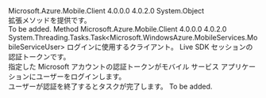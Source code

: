 <Type Name="MobileServiceClientExtensions" FullName="Microsoft.WindowsAzure.MobileServices.MobileServiceClientExtensions">
  <TypeSignature Language="C#" Value="public static class MobileServiceClientExtensions" />
  <TypeSignature Language="ILAsm" Value=".class public auto ansi abstract sealed beforefieldinit MobileServiceClientExtensions extends System.Object" />
  <TypeSignature Language="DocId" Value="T:Microsoft.WindowsAzure.MobileServices.MobileServiceClientExtensions" />
  <TypeSignature Language="VB.NET" Value="Public Module MobileServiceClientExtensions" />
  <TypeSignature Language="F#" Value="type MobileServiceClientExtensions = class" />
  <AssemblyInfo>
    <AssemblyName>Microsoft.Azure.Mobile.Client</AssemblyName>
    <AssemblyVersion>4.0.0.0</AssemblyVersion>
    <AssemblyVersion>4.0.2.0</AssemblyVersion>
  </AssemblyInfo>
  <Base>
    <BaseTypeName>System.Object</BaseTypeName>
  </Base>
  <Interfaces />
  <Docs>
    <summary>
             拡張メソッドを提供<see cref="T:Microsoft.WindowsAzure.MobileServices.MobileServiceClient" />です。
            </summary>
    <remarks>To be added.</remarks>
  </Docs>
  <Members>
    <Member MemberName="LoginWithMicrosoftAccountAsync">
      <MemberSignature Language="C#" Value="public static System.Threading.Tasks.Task&lt;Microsoft.WindowsAzure.MobileServices.MobileServiceUser&gt; LoginWithMicrosoftAccountAsync (this Microsoft.WindowsAzure.MobileServices.MobileServiceClient thisClient, string authenticationToken);" />
      <MemberSignature Language="ILAsm" Value=".method public static hidebysig class System.Threading.Tasks.Task`1&lt;class Microsoft.WindowsAzure.MobileServices.MobileServiceUser&gt; LoginWithMicrosoftAccountAsync(class Microsoft.WindowsAzure.MobileServices.MobileServiceClient thisClient, string authenticationToken) cil managed" />
      <MemberSignature Language="DocId" Value="M:Microsoft.WindowsAzure.MobileServices.MobileServiceClientExtensions.LoginWithMicrosoftAccountAsync(Microsoft.WindowsAzure.MobileServices.MobileServiceClient,System.String)" />
      <MemberSignature Language="VB.NET" Value="&lt;Extension()&gt;&#xA;Public Function LoginWithMicrosoftAccountAsync (thisClient As MobileServiceClient, authenticationToken As String) As Task(Of MobileServiceUser)" />
      <MemberSignature Language="F#" Value="static member LoginWithMicrosoftAccountAsync : Microsoft.WindowsAzure.MobileServices.MobileServiceClient * string -&gt; System.Threading.Tasks.Task&lt;Microsoft.WindowsAzure.MobileServices.MobileServiceUser&gt;" Usage="Microsoft.WindowsAzure.MobileServices.MobileServiceClientExtensions.LoginWithMicrosoftAccountAsync (thisClient, authenticationToken)" />
      <MemberType>Method</MemberType>
      <AssemblyInfo>
        <AssemblyName>Microsoft.Azure.Mobile.Client</AssemblyName>
        <AssemblyVersion>4.0.0.0</AssemblyVersion>
        <AssemblyVersion>4.0.2.0</AssemblyVersion>
      </AssemblyInfo>
      <ReturnValue>
        <ReturnType>System.Threading.Tasks.Task&lt;Microsoft.WindowsAzure.MobileServices.MobileServiceUser&gt;</ReturnType>
      </ReturnValue>
      <Parameters>
        <Parameter Name="thisClient" Type="Microsoft.WindowsAzure.MobileServices.MobileServiceClient" RefType="this" />
        <Parameter Name="authenticationToken" Type="System.String" />
      </Parameters>
      <Docs>
        <param name="thisClient">
            ログインに使用するクライアント。
            </param>
        <param name="authenticationToken">
            Live SDK セッションの認証トークンです。
            </param>
        <summary>
            指定した Microsoft アカウントの認証トークンがモバイル サービス アプリケーションにユーザーをログインします。
            </summary>
        <returns>
            ユーザーが認証を終了するとタスクが完了します。
            </returns>
        <remarks>To be added.</remarks>
      </Docs>
    </Member>
  </Members>
</Type>